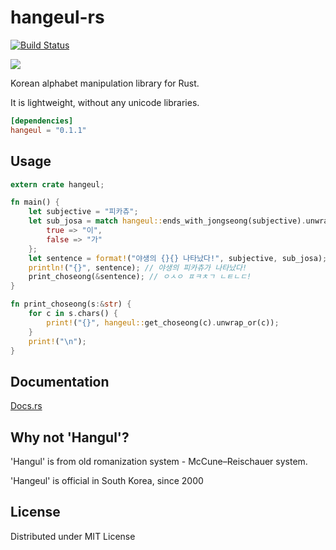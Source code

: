 # hangeul-rs

[![Build Status](https://travis-ci.org/bekker/hangeul-rs.svg?branch=master)](https://travis-ci.org/bekker/hangeul-rs)

[![](http://meritbadge.herokuapp.com/hangeul)](https://crates.io/crates/hangeul)

Korean alphabet manipulation library for Rust.

It is lightweight, without any unicode libraries.

```toml
[dependencies]
hangeul = "0.1.1"
```

## Usage

```rust
extern crate hangeul;

fn main() {
    let subjective = "피카츄";
    let sub_josa = match hangeul::ends_with_jongseong(subjective).unwrap() {
        true => "이",
        false => "가"
    };
    let sentence = format!("야생의 {}{} 나타났다!", subjective, sub_josa);
    println!("{}", sentence); // 야생의 피카츄가 나타났다!
    print_choseong(&sentence); // ㅇㅅㅇ ㅍㅋㅊㄱ ㄴㅌㄴㄷ!
}

fn print_choseong(s:&str) {
    for c in s.chars() {
        print!("{}", hangeul::get_choseong(c).unwrap_or(c));
    }
    print!("\n");
}
```

## Documentation
[Docs.rs](https://docs.rs/hangeul/)

## Why not 'Hangul'?
'Hangul' is from old romanization system - McCune–Reischauer system.

'Hangeul' is official in South Korea, since 2000

## License
Distributed under MIT License
